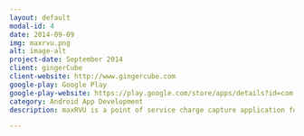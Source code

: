 ```yaml
---
layout: default
modal-id: 4
date: 2014-09-09
img: maxrvu.png
alt: image-alt
project-date: September 2014
client: gingerCube
client-website: http://www.gingercube.com
google-play: Google Play
google-play-website: https://play.google.com/store/apps/details?id=com.gingercubeinc.maxrvu
category: Android App Development
description: maxRVU is a point of service charge capture application for the American physicians, hospitals and even resident doctors. I started work on this app in December 2011 and the client used my company's and my services to work on this app until September 2014. 

---
```

